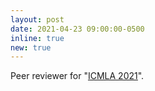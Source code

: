 ```yaml
---
layout: post
date: 2021-04-23 09:00:00-0500
inline: true
new: true
---
```


Peer reviewer for "<a href="https://www.icmla-conference.org/icmla21/index.html"><u>ICMLA 2021</u></a>".